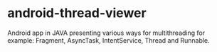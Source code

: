 # android-thread-viewer
Android app in JAVA presenting various ways for multithreading for example: Fragment, AsyncTask, IntentService, Thread and Runnable.

